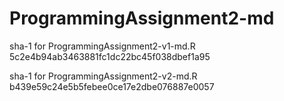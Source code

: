 # ProgrammingAssignment2-md
sha-1 for ProgrammingAssignment2-v1-md.R
5c2e4b94ab3463881fc1dc22bc45f038dbef1a95

sha-1 for ProgrammingAssignment2-v2-md.R
b439e59c24e5b5febee0ce17e2dbe076887e0057

